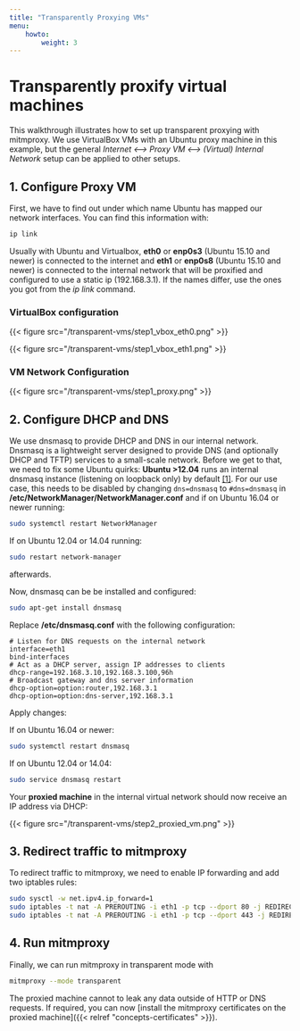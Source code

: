 ```yaml
---
title: "Transparently Proxying VMs"
menu:
    howto:
        weight: 3
---
```


# Transparently proxify virtual machines

This walkthrough illustrates how to set up transparent proxying with
mitmproxy. We use VirtualBox VMs with an Ubuntu proxy machine in this
example, but the general *Internet \<--\> Proxy VM \<--\> (Virtual)
Internal Network* setup can be applied to other setups.

## 1. Configure Proxy VM

First, we have to find out under which name Ubuntu has mapped our network interfaces. You can find this information with:

```bash
ip link
```

Usually with Ubuntu and Virtualbox, **eth0** or **enp0s3** (Ubuntu 15.10 and newer) is connected to the internet and **eth1**  or **enp0s8** (Ubuntu 15.10 and newer) is connected to the internal network that will be proxified and configured to use a static ip (192.168.3.1). If the names differ, use the ones you got from the *ip link* command.

### VirtualBox configuration


{{< figure src="/transparent-vms/step1_vbox_eth0.png" >}}

{{< figure src="/transparent-vms/step1_vbox_eth1.png" >}}


### VM Network Configuration

{{< figure src="/transparent-vms/step1_proxy.png" >}}

## 2. Configure DHCP and DNS

We use dnsmasq to provide DHCP and DNS in our internal network. Dnsmasq is a
lightweight server designed to provide DNS (and optionally DHCP and TFTP)
services to a small-scale network. Before we get to that, we need to fix some
Ubuntu quirks: **Ubuntu \>12.04** runs an internal dnsmasq instance (listening
on loopback only) by default
[\[1\]](https://www.stgraber.org/2012/02/24/dns-in-ubuntu-12-04/). For our use
case, this needs to be disabled by changing `dns=dnsmasq` to `#dns=dnsmasq` in
**/etc/NetworkManager/NetworkManager.conf** and if on Ubuntu 16.04 or newer
running:

```bash
sudo systemctl restart NetworkManager
```

If on Ubuntu 12.04 or 14.04 running:

```bash
sudo restart network-manager
```

afterwards.

Now, dnsmasq can be be installed and configured:

```bash
sudo apt-get install dnsmasq
```

Replace **/etc/dnsmasq.conf** with the following configuration:

```
# Listen for DNS requests on the internal network
interface=eth1
bind-interfaces
# Act as a DHCP server, assign IP addresses to clients
dhcp-range=192.168.3.10,192.168.3.100,96h
# Broadcast gateway and dns server information
dhcp-option=option:router,192.168.3.1
dhcp-option=option:dns-server,192.168.3.1
```

Apply changes:

If on Ubuntu 16.04 or newer:

```bash
sudo systemctl restart dnsmasq
```

If on Ubuntu 12.04 or 14.04:

```bash
sudo service dnsmasq restart
```

Your **proxied machine** in the internal virtual network should now receive an
IP address via DHCP:

{{< figure src="/transparent-vms/step2_proxied_vm.png" >}}

## 3. Redirect traffic to mitmproxy

To redirect traffic to mitmproxy, we need to enable IP forwarding and add two iptables
rules:

```bash
sudo sysctl -w net.ipv4.ip_forward=1
sudo iptables -t nat -A PREROUTING -i eth1 -p tcp --dport 80 -j REDIRECT --to-port 8080
sudo iptables -t nat -A PREROUTING -i eth1 -p tcp --dport 443 -j REDIRECT --to-port 8080
```

## 4. Run mitmproxy

Finally, we can run mitmproxy in transparent mode with

```bash
mitmproxy --mode transparent
```

The proxied machine cannot to leak any data outside of HTTP or DNS requests. If
required, you can now [install the mitmproxy certificates on the proxied
machine]({{< relref "concepts-certificates" >}}).
